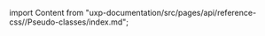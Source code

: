 
import Content from "uxp-documentation/src/pages/api/reference-css//Pseudo-classes/index.md";

<Content query="product=photoshop"/>
